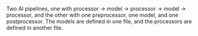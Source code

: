 Two AI pipelines, one with processor -> model -> processor -> model -> processor, and the other with one preprocessor, one model, and one postprocessor. The models are defined in one file, and the processors are defined in another file.